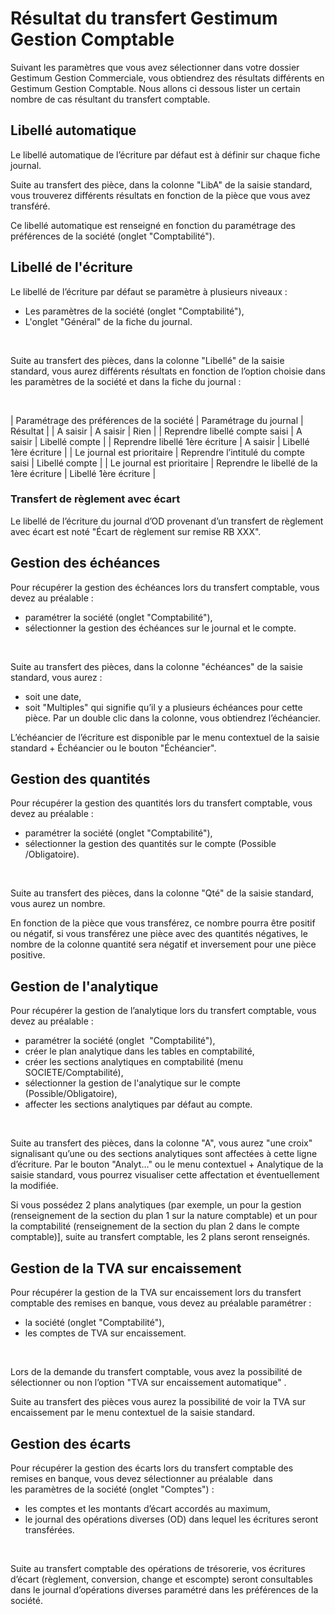# Résultat du transfert Gestimum Gestion Comptable


Suivant les paramètres que vous avez sélectionner dans votre dossier Gestimum Gestion Commerciale, vous obtiendrez des résultats différents en Gestimum Gestion Comptable. Nous allons ci dessous lister un certain nombre de cas résultant du transfert comptable.


## Libellé automatique


Le libellé automatique de l’écriture par défaut est à définir sur chaque fiche journal.


Suite au transfert des pièce, dans la colonne "LibA" de la saisie standard, vous trouverez différents résultats en fonction de la pièce que vous avez transféré.


Ce libellé automatique est renseigné en fonction du paramétrage des préférences de la société (onglet "Comptabilité").


## Libellé de l'écriture


Le libellé de l’écriture par défaut se paramètre à plusieurs niveaux :


* Les paramètres de la société (onglet "Comptabilité"),
* L'onglet "Général" de la fiche du journal.


 


Suite au transfert des pièces, dans la colonne "Libellé" de la saisie standard, vous aurez différents résultats en fonction de l’option choisie dans les paramètres de la société et dans la fiche du journal :


 








| Paramétrage des préférences de la société | Paramétrage du journal | Résultat |
| A saisir | A saisir | Rien |
| Reprendre libellé compte saisi | A saisir | Libellé compte |
| Reprendre libellé 1ère écriture | A saisir | Libellé 1ère écriture |
| Le journal est prioritaire | Reprendre l’intitulé du compte saisi | Libellé compte |
| Le journal est prioritaire | Reprendre le libellé de la 1ère écriture | Libellé 1ère écriture |


### Transfert de règlement avec écart


Le libellé de l’écriture du journal d’OD provenant d’un transfert de règlement avec écart est noté "Écart de règlement sur remise RB XXX".


## Gestion des échéances


Pour récupérer la gestion des échéances lors du transfert comptable, vous devez au préalable :


* paramétrer la société (onglet "Comptabilité"),
* sélectionner la gestion des échéances sur le journal et le compte.


 


Suite au transfert des pièces, dans la colonne "échéances" de la saisie standard, vous aurez :


* soit une date,
* soit "Multiples" qui signifie qu’il y a plusieurs échéances pour cette pièce. Par un double clic dans la colonne, vous obtiendrez l’échéancier.


L’échéancier de l’écriture est disponible par le menu contextuel de la saisie standard + Échéancier ou le bouton "Échéancier".


## Gestion des quantités


Pour récupérer la gestion des quantités lors du transfert comptable, vous devez au préalable :


* paramétrer la société (onglet "Comptabilité"),
* sélectionner la gestion des quantités sur le compte (Possible /Obligatoire).


 


Suite au transfert des pièces, dans la colonne "Qté" de la saisie standard, vous aurez un nombre.


En fonction de la pièce que vous transférez, ce nombre pourra être positif ou négatif, si vous transférez une pièce avec des quantités négatives, le nombre de la colonne quantité sera négatif et inversement pour une pièce positive.


## Gestion de l'analytique


Pour récupérer la gestion de l’analytique lors du transfert comptable, vous devez au préalable :


* paramétrer la société (onglet  "Comptabilité"),
* créer le plan analytique dans les tables en comptabilité,
* créer les sections analytiques en comptabilité (menu SOCIETE/Comptabilité),
* sélectionner la gestion de l'analytique sur le compte (Possible/Obligatoire),
* affecter les sections analytiques par défaut au compte.


 


Suite au transfert des pièces, dans la colonne "A", vous aurez "une croix" signalisant qu’une ou des sections analytiques sont affectées à cette ligne d’écriture. Par le bouton "Analyt…" ou le menu contextuel + Analytique de la saisie standard, vous pourrez visualiser cette affectation et éventuellement la modifiée.


Si vous possédez 2 plans analytiques (par exemple, un pour la gestion (renseignement de la section du plan 1 sur la nature comptable) et un pour la comptabilité (renseignement de la section du plan 2 dans le compte comptable)], suite au transfert comptable, les 2 plans seront renseignés.


## Gestion de la TVA sur encaissement


Pour récupérer la gestion de la TVA sur encaissement lors du transfert comptable des remises en banque, vous devez au préalable paramétrer :


* la société (onglet "Comptabilité"),
* les comptes de TVA sur encaissement.


 


Lors de la demande du transfert comptable, vous avez la possibilité de sélectionner ou non l’option "TVA sur encaissement automatique" .


Suite au transfert des pièces vous aurez la possibilité de voir la TVA sur encaissement par le menu contextuel de la saisie standard.


## Gestion des écarts


Pour récupérer la gestion des écarts lors du transfert comptable des remises en banque, vous devez sélectionner au préalable  dans les paramètres de la société (onglet "Comptes") :


* les comptes et les montants d’écart accordés au maximum,
* le journal des opérations diverses (OD) dans lequel les écritures seront transférées.


 


Suite au transfert comptable des opérations de trésorerie, vos écritures d’écart (règlement, conversion, change et escompte) seront consultables dans le journal d’opérations diverses paramétré dans les préférences de la société.


